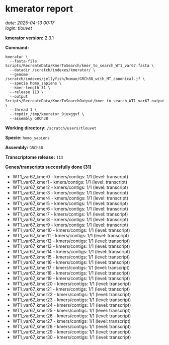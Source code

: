 # kmerator report
*date: 2025-04-13 00:17*  
*login: tlouvet*

**kmerator version:** 2.3.1

**Command:**

```
kmerator \
  --fasta-file Scripts/RecreateData/KmerToSearch/kmer_to_search_WT1_var67.fasta \
  --datadir /scratch/indexes/kmerator/ \
  --genome /scratch/indexes/jellyfish/human/GRCh38_with_MT_canonical.jf \
  --specie homo_sapiens \
  --kmer-length 31 \
  --release 113 \
  --output Scripts/RecreateData/KmerToSearchOutput/kmer_to_search_WT1_var67_output \
  --thread 1 \
  --tmpdir /tmp/kmerator_9juxggvf \
  --assembly GRCh38
```

**Working directory:** `/scratch/users/tlouvet`

**Specie:** `homo_sapiens`

**Assembly:** `GRCh38`

**Transcriptome release:** `113`

**Genes/transcripts succesfully done (31)**

- WT1_var67_kmer0 - kmers/contigs: 1/1 (level: transcript)
- WT1_var67_kmer1 - kmers/contigs: 1/1 (level: transcript)
- WT1_var67_kmer2 - kmers/contigs: 1/1 (level: transcript)
- WT1_var67_kmer3 - kmers/contigs: 1/1 (level: transcript)
- WT1_var67_kmer4 - kmers/contigs: 1/1 (level: transcript)
- WT1_var67_kmer5 - kmers/contigs: 1/1 (level: transcript)
- WT1_var67_kmer6 - kmers/contigs: 1/1 (level: transcript)
- WT1_var67_kmer7 - kmers/contigs: 1/1 (level: transcript)
- WT1_var67_kmer8 - kmers/contigs: 1/1 (level: transcript)
- WT1_var67_kmer9 - kmers/contigs: 1/1 (level: transcript)
- WT1_var67_kmer10 - kmers/contigs: 1/1 (level: transcript)
- WT1_var67_kmer11 - kmers/contigs: 1/1 (level: transcript)
- WT1_var67_kmer12 - kmers/contigs: 1/1 (level: transcript)
- WT1_var67_kmer13 - kmers/contigs: 1/1 (level: transcript)
- WT1_var67_kmer14 - kmers/contigs: 1/1 (level: transcript)
- WT1_var67_kmer15 - kmers/contigs: 1/1 (level: transcript)
- WT1_var67_kmer16 - kmers/contigs: 1/1 (level: transcript)
- WT1_var67_kmer17 - kmers/contigs: 1/1 (level: transcript)
- WT1_var67_kmer18 - kmers/contigs: 1/1 (level: transcript)
- WT1_var67_kmer19 - kmers/contigs: 1/1 (level: transcript)
- WT1_var67_kmer20 - kmers/contigs: 1/1 (level: transcript)
- WT1_var67_kmer21 - kmers/contigs: 1/1 (level: transcript)
- WT1_var67_kmer22 - kmers/contigs: 1/1 (level: transcript)
- WT1_var67_kmer23 - kmers/contigs: 1/1 (level: transcript)
- WT1_var67_kmer24 - kmers/contigs: 1/1 (level: transcript)
- WT1_var67_kmer25 - kmers/contigs: 1/1 (level: transcript)
- WT1_var67_kmer26 - kmers/contigs: 1/1 (level: transcript)
- WT1_var67_kmer27 - kmers/contigs: 1/1 (level: transcript)
- WT1_var67_kmer28 - kmers/contigs: 1/1 (level: transcript)
- WT1_var67_kmer29 - kmers/contigs: 1/1 (level: transcript)
- WT1_var67_kmer30 - kmers/contigs: 1/1 (level: transcript)
